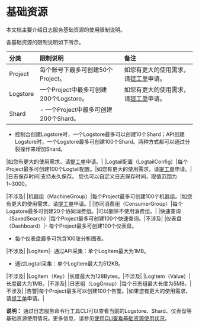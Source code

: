 # 基础资源

本文档主要介绍日志服务基础资源的使用限制说明。

各基础资源的限制说明如下所示。

|分类|限制说明|备注|
|:-|:---|:-|
|Project|每个账号下最多可创建50个Project。|如您有更大的使用需求，请[提工单](https://selfservice.console.aliyun.com/ticket/category/sls/today)申请。|
|Logstore|一个Project中最多可创建200个Logstore。|如您有更大的使用需求，请[提工单](https://selfservice.console.aliyun.com/ticket/category/sls/today)申请。|
|Shard|-   一个Project中最多可创建200个Shard。
-   控制台创建Logstore时，一个Logstore最多可以创建10个Shard；API创建Logstore时，一个Logstore最多可创建100个Shard。两种方式都可以通过分裂操作来增加Shard。

|如您有更大的使用需求，请[提工单](https://selfservice.console.aliyun.com/ticket/category/sls/today)申请。|
|Logtail配置（LogtailConfig）|每个Project最多可创建100个Logtail配置。|如您有更大的使用需求，请[提工单](https://selfservice.console.aliyun.com/ticket/category/sls/today)申请。|
|日志保存时间|支持永久保存。 您也可以自定义日志保存时间，取值范围为1~3000。

|不涉及|
|机器组（MachineGroup）|每个Project最多可创建100个机器组。|如您有更大的使用需求，请[提工单](https://selfservice.console.aliyun.com/ticket/category/sls/today)申请。|
|协同消费组（ConsumerGroup）|每个Logstore最多可创建20个协同消费组。|可以删除不使用消费组。|
|快速查询（SavedSearch）|每个Project最多可创建100个快速查询。|不涉及|
|仪表盘（Dashboard）|-   每个Project最多可创建100个仪表盘。
-   每个仪表盘最多可包含100张分析图表。

|不涉及|
|LogItem|-   通过API采集：单个LogItem最大为1MB。
-   通过Logtail采集：单个LogItem最大为512KB。

|不涉及|
|LogItem（Key）|长度最大为128Bytes。|不涉及|
|LogItem（Value）|长度最大为1MB。|不涉及|
|日志组（LogGroup）|每个日志组最大长度为5MB。|不涉及|
|告警|每个Project最多可以创建100个告警。|如果您有更大的使用需求，请[提工单](https://selfservice.console.aliyun.com/ticket/category/sls/today)申请。|

**说明：** 通过日志服务命令行工具CLI可以查看当前的Logstore、Shard、仪表盘等基础资源使用情况。更多信息，请参见[使用CLI查看基础资源使用状况](https://aliyun-log-cli.readthedocs.io/en/latest/tutorials/tutorial_get_resource_usage.html)。

